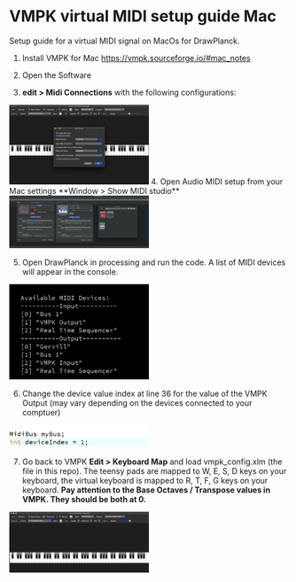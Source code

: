 # VMPK virtual MIDI setup guide Mac
Setup guide for a virtual MIDI signal on MacOs for DrawPlanck.

1. Install VMPK for Mac
https://vmpk.sourceforge.io/#mac_notes

2. Open the Software

3. **edit > Midi Connections** with the following configurations:
<img src="https://github.com/tradwiki/rhythm-visuals/blob/master/VMPK%20%20setup%20guide/Media/VMPK%20MIDI%20-%20setup%201.png" width="50%" height="50%" />
4. Open Audio MIDI setup from your Mac settings **Window > Show MIDI studio**

<img src="https://github.com/tradwiki/rhythm-visuals/blob/master/VMPK%20%20setup%20guide/Media/VMPK%20MIDI%20-%20setup%202.png" width="50%" height="50%" />

5. Open DrawPlanck in processing and run the code. A list of MIDI devices will appear in the console.

<img src="https://github.com/tradwiki/rhythm-visuals/blob/master/VMPK%20%20setup%20guide/Media/VMPK%20MIDI%20-%20setup%203.png" width="50%" height="50%" />

6. Change the device value index at line 36 for the value of the VMPK Output (may vary depending on the devices connected to your comptuer)
<img src="https://github.com/tradwiki/rhythm-visuals/blob/master/VMPK%20%20setup%20guide/Media/VMPK%20MIDI%20-%20setup%204.png" width="50%" height="50%" />

7. Go back to VMPK **Edit > Keyboard Map** and load vmpk_config.xlm (the file in this repo). The teensy pads are mapped to W, E, S, D keys on your keyboard, the virtual keyboard is mapped to R, T, F, G keys on your keyboard.
**Pay attention to the Base Octaves / Transpose values in VMPK. They should be both at 0.**
<img src="https://github.com/tradwiki/rhythm-visuals/blob/master/VMPK%20%20setup%20guide/Media/VMPK%20MIDI%20-%20setup%205.png" width="50%" height="50%" />
